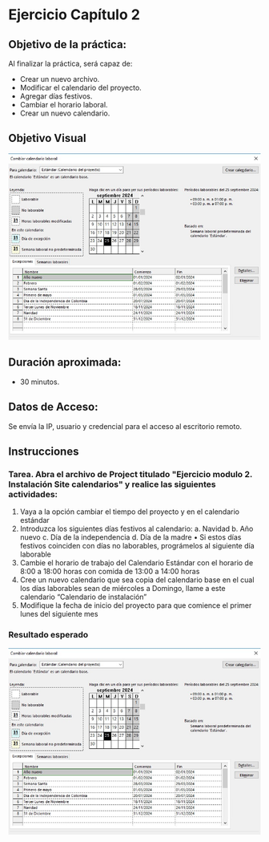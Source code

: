 # Ejercicio Capítulo 2

## Objetivo de la práctica:
Al finalizar la práctica, será capaz de:
- Crear un nuevo archivo.
- Modificar el calendario del proyecto.
- Agregar días festivos.
- Cambiar el horario laboral.
- Crear un nuevo calendario.

## Objetivo Visual 

![diagrama1](../images/2.jpg)

## Duración aproximada:
- 30 minutos.

## Datos de Acceso:
Se envía la IP, usuario y credencial para el acceso al escritorio remoto.

## Instrucciones 
<!-- Proporciona pasos detallados sobre cómo configurar y administrar sistemas, implementar soluciones de software, realizar pruebas de seguridad, o cualquier otro escenario práctico relevante para el campo de la tecnología de la información -->
### Tarea. Abra el archivo de Project titulado  "Ejercicio modulo 2. Instalación Site calendarios" y realice las siguientes actividades:
1.	Vaya a la opción cambiar el tiempo del proyecto y en el calendario estándar
2.	Introduzca los siguientes días festivos al calendario:
  a.	Navidad
  b.	Año nuevo
  c.	Día de la independencia
  d.	Día de la madre
•	Si estos días festivos coinciden con días no laborables, prográmelos al siguiente día laborable
4.	Cambie el horario de trabajo del Calendario Estándar con el horario de 8:00 a 18:00 horas con comida de 13:00 a 14:00 horas
5.	Cree un nuevo calendario que sea copia del calendario base en el cual los días laborables sean de miércoles a Domingo, llame a este calendario “Calendario de instalación”
6.	Modifique la fecha de inicio del proyecto para que comience el primer lunes del siguiente mes

### Resultado esperado

![imagen resultado](../images/2.jpg)
